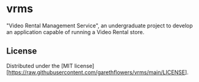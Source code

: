# vrms

"Video Rental Management Service", an undergraduate project to develop an application capable of running a Video Rental store.

## License
Distributed under the [MIT license][https://raw.githubusercontent.com/garethflowers/vrms/main/LICENSE].
